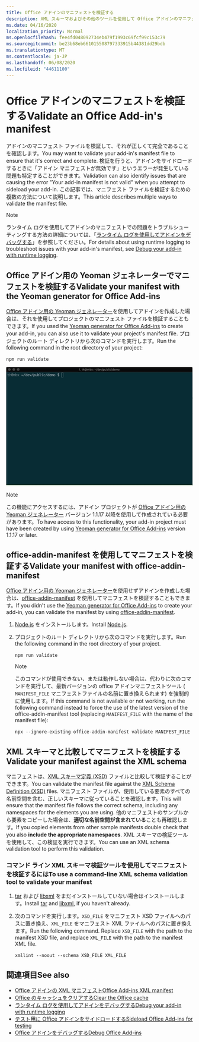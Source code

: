 ```yaml
---
title: Office アドインのマニフェストを検証する
description: XML スキーマおよびその他のツールを使用して Office アドインのマニフェストを検証する方法について説明します。
ms.date: 04/16/2020
localization_priority: Normal
ms.openlocfilehash: fee4fd048092734eb479f1993c69fcf99c153c79
ms.sourcegitcommit: be23b68eb661015508797333915b44381dd29bdb
ms.translationtype: MT
ms.contentlocale: ja-JP
ms.lasthandoff: 06/08/2020
ms.locfileid: "44611100"
---
```

# <a name="validate-an-office-add-ins-manifest"></a><span data-ttu-id="4959b-103">Office アドインのマニフェストを検証する</span><span class="sxs-lookup"><span data-stu-id="4959b-103">Validate an Office Add-in's manifest</span></span>

<span data-ttu-id="4959b-104">アドインのマニフェスト ファイルを検証して、それが正しくて完全であることを確認します。</span><span class="sxs-lookup"><span data-stu-id="4959b-104">You may want to validate your add-in's manifest file to ensure that it's correct and complete.</span></span> <span data-ttu-id="4959b-105">検証を行うと、アドインをサイドロードするときに「アドイン マニフェストが無効です」というエラーが発生している問題も特定することができます。</span><span class="sxs-lookup"><span data-stu-id="4959b-105">Validation can also identify issues that are causing the error "Your add-in manifest is not valid" when you attempt to sideload your add-in.</span></span> <span data-ttu-id="4959b-106">この記事では、マニフェスト ファイルを検証するための複数の方法について説明します。</span><span class="sxs-lookup"><span data-stu-id="4959b-106">This article describes multiple ways to validate the manifest file.</span></span>

> [!NOTE]
> <span data-ttu-id="4959b-107">ランタイム ログを使用してアドインのマニフェストでの問題をトラブルシューティングする方法の詳細については、「[ランタイム ログを使用してアドインをデバッグする](runtime-logging.md)」を参照してください。</span><span class="sxs-lookup"><span data-stu-id="4959b-107">For details about using runtime logging to troubleshoot issues with your add-in's manifest, see [Debug your add-in with runtime logging](runtime-logging.md).</span></span>

## <a name="validate-your-manifest-with-the-yeoman-generator-for-office-add-ins"></a><span data-ttu-id="4959b-108">Office アドイン用の Yeoman ジェネレーターでマニフェストを検証する</span><span class="sxs-lookup"><span data-stu-id="4959b-108">Validate your manifest with the Yeoman generator for Office Add-ins</span></span>

<span data-ttu-id="4959b-109">[Office アドイン用の Yeoman ジェネレーター](https://www.npmjs.com/package/generator-office)を使用してアドインを作成した場合は、それを使用してプロジェクトのマニフェスト ファイルを検証することもできます。</span><span class="sxs-lookup"><span data-stu-id="4959b-109">If you used the [Yeoman generator for Office Add-ins](https://www.npmjs.com/package/generator-office) to create your add-in, you can also use it to validate your project's manifest file.</span></span> <span data-ttu-id="4959b-110">プロジェクトのルート ディレクトリから次のコマンドを実行します。</span><span class="sxs-lookup"><span data-stu-id="4959b-110">Run the following command in the root directory of your project:</span></span>

```command&nbsp;line
npm run validate
```

![コマンドラインから Yo Office 検証コントロールが実行され、検証の成功結果が生成されたアニメーション gif](../images/yo-office-validator.gif)

> [!NOTE]
> <span data-ttu-id="4959b-112">この機能にアクセスするには、アドイン プロジェクトが [Office アドイン用の Yeoman ジェネレーター](https://www.npmjs.com/package/generator-office) バージョン 1.1.17 以降を使用して作成されている必要があります。</span><span class="sxs-lookup"><span data-stu-id="4959b-112">To have access to this functionality, your add-in project must have been created by using [Yeoman generator for Office Add-ins](https://www.npmjs.com/package/generator-office) version 1.1.17 or later.</span></span>

## <a name="validate-your-manifest-with-office-addin-manifest"></a><span data-ttu-id="4959b-113">office-addin-manifest を使用してマニフェストを検証する</span><span class="sxs-lookup"><span data-stu-id="4959b-113">Validate your manifest with office-addin-manifest</span></span>

<span data-ttu-id="4959b-114">[Office アドイン用の Yeoman ジェネレーター](https://www.npmjs.com/package/generator-office)を使用せずアドインを作成した場合は、[office-addin-manifest](https://www.npmjs.com/package/office-addin-manifest) を使用してマニフェストを検証することもできます。</span><span class="sxs-lookup"><span data-stu-id="4959b-114">If you didn't use the [Yeoman generator for Office Add-ins](https://www.npmjs.com/package/generator-office) to create your add-in, you can validate the manifest by using [office-addin-manifest](https://www.npmjs.com/package/office-addin-manifest).</span></span>

1. <span data-ttu-id="4959b-115">[Node.js](https://nodejs.org/download/) をインストールします。</span><span class="sxs-lookup"><span data-stu-id="4959b-115">Install [Node.js](https://nodejs.org/download/).</span></span>

2. <span data-ttu-id="4959b-116">プロジェクトのルート ディレクトリから次のコマンドを実行します。</span><span class="sxs-lookup"><span data-stu-id="4959b-116">Run the following command in the root directory of your project.</span></span> 

    ```command&nbsp;line
    npm run validate
    ```

    > [!NOTE]
    > <span data-ttu-id="4959b-117">このコマンドが使用できない、または動作しない場合は、代わりに次のコマンドを実行して、最新バージョンの office アドインマニフェストツール ( `MANIFEST_FILE` マニフェストファイルの名前に置き換えられます) を強制的に使用します。</span><span class="sxs-lookup"><span data-stu-id="4959b-117">If this command is not available or not working, run the following command instead to force the use of the latest version of the office-addin-manifest tool (replacing `MANIFEST_FILE` with the name of the manifest file):</span></span>
    >
    > ```command&nbsp;line
    > npx --ignore-existing office-addin-manifest validate MANIFEST_FILE
    > ```

## <a name="validate-your-manifest-against-the-xml-schema"></a><span data-ttu-id="4959b-118">XML スキーマと比較してマニフェストを検証する</span><span class="sxs-lookup"><span data-stu-id="4959b-118">Validate your manifest against the XML schema</span></span>

<span data-ttu-id="4959b-119">マニフェストは、[XML スキーマ定義 (XSD)](/openspecs/office_file_formats/ms-owemxml/c6a06390-34b8-4b42-82eb-b28be12494a8) ファイルと比較して検証することができます。</span><span class="sxs-lookup"><span data-stu-id="4959b-119">You can validate the manifest file against the [XML Schema Definition (XSD)](/openspecs/office_file_formats/ms-owemxml/c6a06390-34b8-4b42-82eb-b28be12494a8) files.</span></span> <span data-ttu-id="4959b-120">マニフェスト ファイルが、使用している要素のすべての名前空間を含む、正しいスキーマに従っていることを確認します。</span><span class="sxs-lookup"><span data-stu-id="4959b-120">This will ensure that the manifest file follows the correct schema, including any namespaces for the elements you are using.</span></span> <span data-ttu-id="4959b-121">他のマニフェストのサンプルから要素をコピーした場合は、**適切な名前空間が含まれている**ことも再確認します。</span><span class="sxs-lookup"><span data-stu-id="4959b-121">If you copied elements from other sample manifests double check that you also **include the appropriate namespaces**.</span></span> <span data-ttu-id="4959b-122">XML スキーマの検証ツールを使用して、この検証を実行できます。</span><span class="sxs-lookup"><span data-stu-id="4959b-122">You can use an XML schema validation tool to perform this validation.</span></span>

### <a name="to-use-a-command-line-xml-schema-validation-tool-to-validate-your-manifest"></a><span data-ttu-id="4959b-123">コマンド ライン XML スキーマ検証ツールを使用してマニフェストを検証するには</span><span class="sxs-lookup"><span data-stu-id="4959b-123">To use a command-line XML schema validation tool to validate your manifest</span></span>

1. <span data-ttu-id="4959b-124">[tar](https://www.gnu.org/software/tar/) および [libxml](http://xmlsoft.org/FAQ.html) をまだインストールしていない場合はインストールします。</span><span class="sxs-lookup"><span data-stu-id="4959b-124">Install [tar](https://www.gnu.org/software/tar/) and [libxml](http://xmlsoft.org/FAQ.html), if you haven't already.</span></span>

2. <span data-ttu-id="4959b-p104">次のコマンドを実行します。`XSD_FILE` をマニフェスト XSD ファイルへのパスに置き換え、`XML_FILE` をマニフェスト XML ファイルへのパスに置き換えます。</span><span class="sxs-lookup"><span data-stu-id="4959b-p104">Run the following command. Replace `XSD_FILE` with the path to the manifest XSD file, and replace `XML_FILE` with the path to the manifest XML file.</span></span>
    
    ```command&nbsp;line
    xmllint --noout --schema XSD_FILE XML_FILE
    ```

## <a name="see-also"></a><span data-ttu-id="4959b-127">関連項目</span><span class="sxs-lookup"><span data-stu-id="4959b-127">See also</span></span>

- [<span data-ttu-id="4959b-128">Office アドインの XML マニフェスト</span><span class="sxs-lookup"><span data-stu-id="4959b-128">Office Add-ins XML manifest</span></span>](../develop/add-in-manifests.md)
- [<span data-ttu-id="4959b-129">Office のキャッシュをクリアする</span><span class="sxs-lookup"><span data-stu-id="4959b-129">Clear the Office cache</span></span>](clear-cache.md)
- [<span data-ttu-id="4959b-130">ランタイム ログを使用してアドインをデバッグする</span><span class="sxs-lookup"><span data-stu-id="4959b-130">Debug your add-in with runtime logging</span></span>](runtime-logging.md)
- [<span data-ttu-id="4959b-131">テスト用に Office アドインをサイドロードする</span><span class="sxs-lookup"><span data-stu-id="4959b-131">Sideload Office Add-ins for testing</span></span>](sideload-office-add-ins-for-testing.md)
- [<span data-ttu-id="4959b-132">Office アドインをデバッグする</span><span class="sxs-lookup"><span data-stu-id="4959b-132">Debug Office Add-ins</span></span>](debug-add-ins-using-f12-developer-tools-on-windows-10.md)
